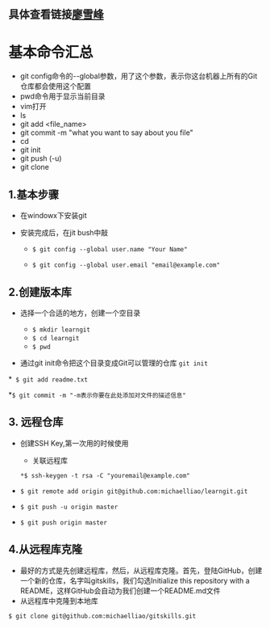 具体查看链接[廖雪峰](http://www.liaoxuefeng.com/wiki/0013739516305929606dd18361248578c67b8067c8c017b000)
---
# 基本命令汇总
* git config命令的--global参数，用了这个参数，表示你这台机器上所有的Git仓库都会使用这个配置
* pwd命令用于显示当前目录
* vim打开
* ls
* git add <file_name>
* git commit -m "what you want to say about you file"
* cd
* git init
* git push (-u)
* git clone

## 1.基本步骤
 * 在windowx下安装git
 
 * 安装完成后，在jit bush中敲
  
    * ``$ git config --global user.name "Your Name"``

    *  ``$ git config --global user.email "email@example.com"``
   
## 2.创建版本库
 * 选择一个合适的地方，创建一个空目录
   * ``$ mkdir learngit``
   * ``$ cd learngit``
   * ``$ pwd``
 
 * 通过git init命令把这个目录变成Git可以管理的仓库
   ``git init``
 
 *`` $ git add readme.txt``

 *``$ git commit -m "-m表示你要在此处添加对文件的描述信息"``

## 3. 远程仓库
  * 创建SSH Key,第一次用的时候使用
    * 关联远程库
    
    ``*$ ssh-keygen -t rsa -C "youremail@example.com"`` 
 
 * ``$ git remote add origin git@github.com:michaelliao/learngit.git``
 * ``$ git push -u origin master``
 * ``$ git push origin master``
 

## 4.从远程库克隆 
* 最好的方式是先创建远程库，然后，从远程库克隆。首先，登陆GitHub，创建一个新的仓库，名字叫gitskills，我们勾选Initialize this repository with a README，这样GitHub会自动为我们创建一个README.md文件
* 从远程库中克隆到本地库
     
``$ git clone git@github.com:michaelliao/gitskills.git`` 

        



 
    
    
    
    
    
    


